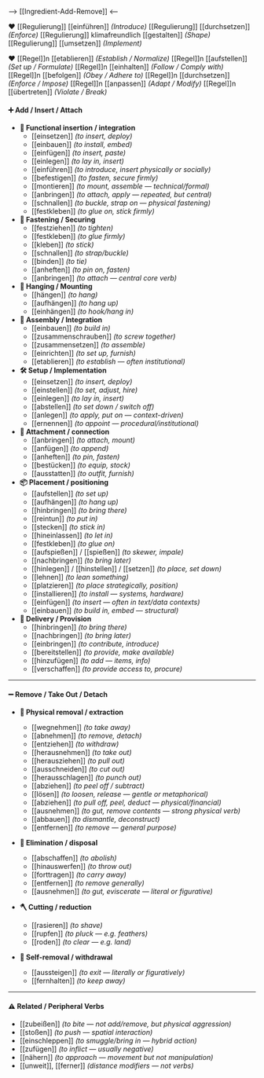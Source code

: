  --> [[Ingredient-Add-Remove]] <--


❤️ [[Regulierung]] [[einführen]]                              *(Introduce)*
[[Regulierung]] [[durchsetzen]]                              *(Enforce)*
[[Regulierung]] klimafreundlich [[gestalten]]       *(Shape)*
[[Regulierung]] [[umsetzen]]                                 *(Implement)*

❤️ [[Regel]]n [[etablieren]]       *(Establish / Normalize)*
[[Regel]]n [[aufstellen]]            *(Set up / Formulate)*
[[Regel]]n [[einhalten]]             *(Follow / Comply with)*
[[Regel]]n [[befolgen]]             *(Obey / Adhere to)*
[[Regel]]n [[durchsetzen]]       *(Enforce / Impose)*
[[Regel]]n [[anpassen]]           *(Adapt / Modify)*
[[Regel]]n [[übertreten]]         *(Violate / Break)*

#### ➕ Add / Insert / Attach
- **🔩 Functional insertion / integration**
	- [[einsetzen]] *(to insert, deploy)*
	- [[einbauen]] *(to install, embed)*
	- [[einfügen]] *(to insert, paste)*
	- [[einlegen]] *(to lay in, insert)*
	- [[einführen]] *(to introduce, insert physically or socially)*
	- [[befestigen]] *(to fasten, secure firmly)*
	- [[montieren]] *(to mount, assemble — technical/formal)*
	- [[anbringen]] *(to attach, apply — repeated, but central)*
	- [[schnallen]] *(to buckle, strap on — physical fastening)*
	- [[festkleben]] *(to glue on, stick firmly)*
- **🔩 Fastening / Securing**
	- [[festziehen]] *(to tighten)*
	- [[festkleben]] *(to glue firmly)*
	- [[kleben]] *(to stick)*
	- [[schnallen]] *(to strap/buckle)*
	- [[binden]] *(to tie)*
	- [[anheften]] *(to pin on, fasten)*
	- [[anbringen]] *(to attach — central core verb)*
- **🧷 Hanging / Mounting**
	- [[hängen]] *(to hang)*
	- [[aufhängen]] *(to hang up)*
	- [[einhängen]] *(to hook/hang in)*
- **🔧 Assembly / Integration**
	- [[einbauen]] *(to build in)*
	- [[zusammenschrauben]] *(to screw together)*
	- [[zusammensetzen]] *(to assemble)*
	- [[einrichten]] *(to set up, furnish)*
	- [[etablieren]] *(to establish — often institutional)*
- **🛠️ Setup / Implementation**
	- [[einsetzen]] *(to insert, deploy)*
	- [[einstellen]] *(to set, adjust, hire)*
	- [[einlegen]] *(to lay in, insert)*
	- [[abstellen]] *(to set down / switch off)*
	- [[anlegen]] *(to apply, put on — context-driven)*
	- [[ernennen]] *(to appoint — procedural/institutional)*
- **📌 Attachment / connection**
	- [[anbringen]] *(to attach, mount)*
	- [[anfügen]] *(to append)*
	- [[anheften]] *(to pin, fasten)*
	- [[bestücken]] *(to equip, stock)*
	- [[ausstatten]] *(to outfit, furnish)*
- **📦 Placement / positioning**
	- [[aufstellen]] *(to set up)*
	- [[aufhängen]] *(to hang up)*
	- [[hinbringen]] *(to bring there)*
	- [[reintun]] *(to put in)*
	- [[stecken]] *(to stick in)*
	- [[hineinlassen]] *(to let in)*
	- [[festkleben]] *(to glue on)*
	- [[aufspießen]] / [[spießen]] *(to skewer, impale)*
	- [[nachbringen]] *(to bring later)*
	- [[hinlegen]] / [[hinstellen]] / [[setzen]] *(to place, set down)*
	- [[lehnen]] *(to lean something)*
	- [[platzieren]] *(to place strategically, position)*
	- [[installieren]] *(to install — systems, hardware)*
	- [[einfügen]] *(to insert — often in text/data contexts)*
	- [[einbauen]] *(to build in, embed — structural)*  
- **🚚 Delivery / Provision**
	- [[hinbringen]] *(to bring there)*
	- [[nachbringen]] *(to bring later)*
	- [[einbringen]] *(to contribute, introduce)*
	- [[bereitstellen]] *(to provide, make available)*
	- [[hinzufügen]] *(to add — items, info)*  
	- [[verschaffen]] *(to provide access to, procure)*

---

#### ➖ Remove / Take Out / Detach

- **🧲 Physical removal / extraction**
	- [[wegnehmen]] *(to take away)*
	- [[abnehmen]] *(to remove, detach)*
	- [[entziehen]] *(to withdraw)*
	- [[herausnehmen]] *(to take out)*
	- [[herausziehen]] *(to pull out)*
	- [[ausschneiden]] *(to cut out)*
	- [[herausschlagen]] *(to punch out)*
	- [[abziehen]] *(to peel off / subtract)*
	- [[lösen]] *(to loosen, release — gentle or metaphorical)*
	- [[abziehen]] *(to pull off, peel, deduct — physical/financial)*
	- [[ausnehmen]] *(to gut, remove contents — strong physical verb)*  
	- [[abbauen]] *(to dismantle, deconstruct)*  
	- [[entfernen]] *(to remove — general purpose)*

- **🚫 Elimination / disposal**
	- [[abschaffen]] *(to abolish)*
	- [[hinauswerfen]] *(to throw out)*
	- [[forttragen]] *(to carry away)*
	- [[entfernen]] *(to remove generally)*
	- [[ausnehmen]] *(to gut, eviscerate — literal or figurative)*

- **🪓 Cutting / reduction**
	- [[rasieren]] *(to shave)*
	- [[rupfen]] *(to pluck — e.g. feathers)*
	- [[roden]] *(to clear — e.g. land)*

- **🧍 Self-removal / withdrawal**
	- [[aussteigen]] *(to exit — literally or figuratively)*  
	- [[fernhalten]] *(to keep away)*

---

#### ⚠️ Related / Peripheral Verbs

- [[zubeißen]] *(to bite — not add/remove, but physical aggression)*
- [[stoßen]] *(to push — spatial interaction)*
- [[einschleppen]] *(to smuggle/bring in — hybrid action)*
- [[zufügen]] *(to inflict — usually negative)*  
- [[nähern]] *(to approach — movement but not manipulation)*
- [[unweit]], [[ferner]] *(distance modifiers — not verbs)*